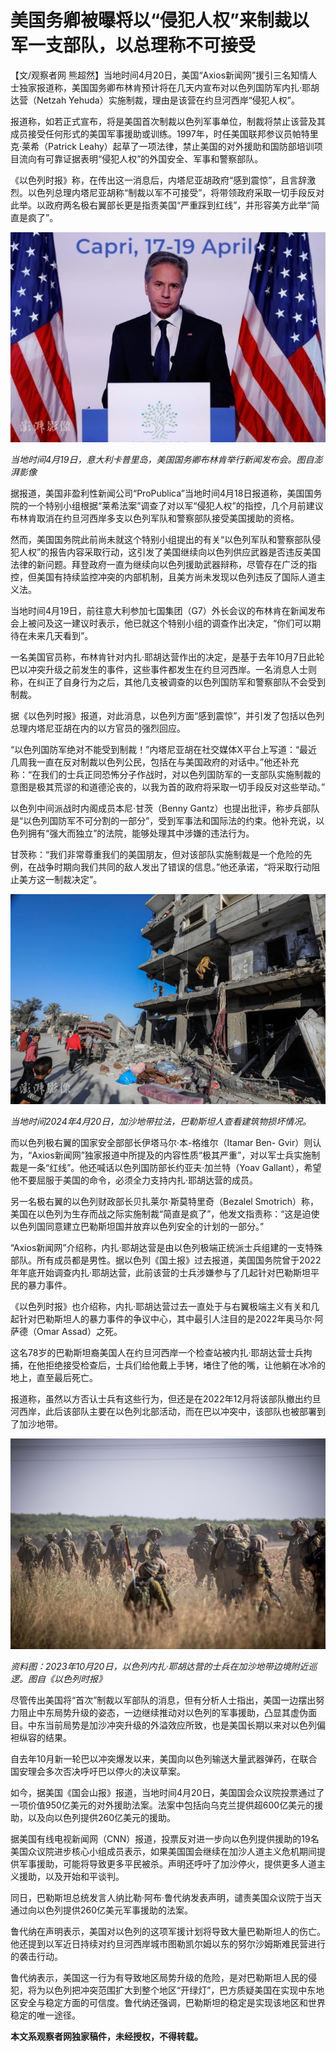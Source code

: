 # 美国务卿被曝将以“侵犯人权”来制裁以军一支部队，以总理称不可接受

【文/观察者网
熊超然】当地时间4月20日，美国“Axios新闻网”援引三名知情人士独家报道称，美国国务卿布林肯预计将在几天内宣布对以色列国防军内扎·耶胡达营（Netzah
Yehuda）实施制裁，理由是该营在约旦河西岸“侵犯人权”。

报道称，如若正式宣布，将是美国首次制裁以色列军事单位，制裁将禁止该营及其成员接受任何形式的美国军事援助或训练。1997年，时任美国联邦参议员帕特里克·莱希（Patrick
Leahy）起草了一项法律，禁止美国的对外援助和国防部培训项目流向有可靠证据表明“侵犯人权”的外国安全、军事和警察部队。

《以色列时报》称，在传出这一消息后，内塔尼亚胡政府“感到震惊”，且言辞激烈。以色列总理内塔尼亚胡称“制裁以军不可接受”，将带领政府采取一切手段反对此举。以政府两名极右翼部长更是指责美国“严重踩到红线”，并形容美方此举“简直是疯了”。

![381ad3bead6ad6c16cedccd830167124.jpg](https://raw.githubusercontent.com/qqhsx/qqnews_image/main/2024/04/21/美国务卿被曝将以“侵犯人权”来制裁以军一支部队，以总理称不可接受/381ad3bead6ad6c16cedccd830167124.jpg)

 _当地时间4月19日，意大利卡普里岛，美国国务卿布林肯举行新闻发布会。图自澎湃影像_

据报道，美国非盈利性新闻公司“ProPublica”当地时间4月18日报道称，美国国务院的一个特别小组根据“莱希法案”调查了对以军“侵犯人权”的指控，几个月前建议布林肯取消在约旦河西岸多支以色列军队和警察部队接受美国援助的资格。

然而，美国国务院此前尚未就这个特别小组提出的有关“以色列军队和警察部队侵犯人权”的报告内容采取行动，这引发了美国继续向以色列供应武器是否违反美国法律的新问题。拜登政府一直为继续向以色列援助武器辩称，尽管存在广泛的指控，但美国有持续监控冲突的内部机制，且美方尚未发现以色列违反了国际人道主义法。

当地时间4月19日，前往意大利参加七国集团（G7）外长会议的布林肯在新闻发布会上被问及这一建议时表示，他已就这个特别小组的调查作出决定，“你们可以期待在未来几天看到”。

一名美国官员称，布林肯针对内扎·耶胡达营作出的决定，是基于去年10月7日此轮巴以冲突升级之前发生的事件，这些事件都发生在约旦河西岸。一名消息人士则称，在纠正了自身行为之后，其他几支被调查的以色列国防军和警察部队不会受到制裁。

据《以色列时报》报道，对此消息，以色列方面“感到震惊”，并引发了包括以色列总理内塔尼亚胡在内的以方官员的强烈回应。

“以色列国防军绝对不能受到制裁！”内塔尼亚胡在社交媒体X平台上写道：“最近几周我一直在反对制裁以色列公民，包括在与美国政府的对话中。”他还补充称：“在我们的士兵正同恐怖分子作战时，对以色列国防军的一支部队实施制裁的意图是极其荒谬的和道德沦丧的，以我为首的政府将采取一切手段反对这些举动。”

以色列中间派战时内阁成员本尼·甘茨（Benny
Gantz）也提出批评，称步兵部队是“以色列国防军不可分割的一部分”，受到军事法和国际法的约束。他补充说，以色列拥有“强大而独立”的法院，能够处理其中涉嫌的违法行为。

甘茨称：“我们非常尊重我们的美国朋友，但对该部队实施制裁是一个危险的先例，在战争时期向我们共同的敌人发出了错误的信息。”他还承诺，“将采取行动阻止美方这一制裁决定”。

![4dacd421e7e978c5782388a886ccf460.jpg](https://raw.githubusercontent.com/qqhsx/qqnews_image/main/2024/04/21/美国务卿被曝将以“侵犯人权”来制裁以军一支部队，以总理称不可接受/4dacd421e7e978c5782388a886ccf460.jpg)

_当地时间2024年4月20日，加沙地带拉法，巴勒斯坦人查看建筑物损坏情况。_

而以色列极右翼的国家安全部部长伊塔马尔·本-格维尔（Itamar Ben-
Gvir）则认为，“Axios新闻网”独家报道中所提及的内容性质“极其严重”，对以军士兵实施制裁是一条“红线”。他还喊话以色列国防部长约亚夫·加兰特（Yoav
Gallant），希望他不要屈服于美国的命令，必须全力支持内扎·耶胡达营的成员。

另一名极右翼的以色列财政部长贝扎莱尔·斯莫特里奇（Bezalel
Smotrich）称，美国在以色列为生存而战之际实施制裁“简直是疯了”，他发文指责称：“这是迫使以色列国同意建立巴勒斯坦国并放弃以色列安全的计划的一部分。”

“Axios新闻网”介绍称，内扎·耶胡达营是由以色列极端正统派士兵组建的一支特殊部队。所有成员都是男性。据以色列《国土报》过去报道，美国国务院曾于2022年年底开始调查内扎·耶胡达营，此前该营的士兵涉嫌参与了几起针对巴勒斯坦平民的暴力事件。

《以色列时报》也介绍称，内扎·耶胡达营过去一直处于与右翼极端主义有关和几起针对巴勒斯坦人的暴力事件的争议中心，其中最引人注目的是2022年奥马尔·阿萨德（Omar
Assad）之死。

这名78岁的巴勒斯坦裔美国人在约旦河西岸一个检查站被内扎·耶胡达营士兵拘捕，在他拒绝接受检查后，士兵们给他戴上手铐，堵住了他的嘴，让他躺在冰冷的地上，直至最后死亡。

报道称，虽然以方否认士兵有这些行为，但还是在2022年12月将该部队撤出约旦河西岸，此后该部队主要在以色列北部活动，而在巴以冲突中，该部队也被部署到了加沙地带。

![fe7a0fd5652fe31e5653ceb9e07bf703.jpg](https://raw.githubusercontent.com/qqhsx/qqnews_image/main/2024/04/21/美国务卿被曝将以“侵犯人权”来制裁以军一支部队，以总理称不可接受/fe7a0fd5652fe31e5653ceb9e07bf703.jpg)

_资料图：2023年10月20日，以色列内扎·耶胡达营的士兵在加沙地带边境附近巡逻。图自《以色列时报》_

尽管传出美国将“首次”制裁以军部队的消息，但有分析人士指出，美国一边摆出努力阻止中东局势升级的姿态，一边继续推动对以色列的军事援助，凸显其虚伪面目。中东当前局势是加沙冲突升级的外溢效应所致，也是美国长期以来对以色列偏袒纵容的结果。

自去年10月新一轮巴以冲突爆发以来，美国向以色列输送大量武器弹药，在联合国安理会多次否决呼吁巴以停火的决议草案。

如今，据美国《国会山报》报道，当地时间4月20日，美国国会众议院投票通过了一项价值950亿美元的对外援助法案。法案中包括向乌克兰提供超600亿美元的援助，以及向以色列提供260亿美元的援助。

据美国有线电视新闻网（CNN）报道，投票反对进一步向以色列提供援助的19名美国众议院进步核心小组成员表示，如果美国国会继续在加沙人道主义危机期间提供军事援助，可能将导致更多平民被杀。声明还呼吁了加沙停火，提供更多人道主义援助，以及开始和平谈判。

同日，巴勒斯坦总统发言人纳比勒·阿布·鲁代纳发表声明，谴责美国众议院于当天通过向以色列提供260亿美元军事援助的法案。

鲁代纳在声明表示，美国对以色列的这项军援计划将导致大量巴勒斯坦人的伤亡。他还提到以军近日持续对约旦河西岸城市图勒凯尔姆以东的努尔沙姆斯难民营进行的袭击行动。

鲁代纳表示，美国这一行为有导致地区局势升级的危险，是对巴勒斯坦人民的侵犯，将为以色列把冲突范围扩大到整个地区“开绿灯”，巴方质疑美国在实现中东地区安全与稳定方面的可信度。鲁代纳还强调，巴勒斯坦的稳定是实现该地区和世界稳定的唯一途径。

**本文系观察者网独家稿件，未经授权，不得转载。**

